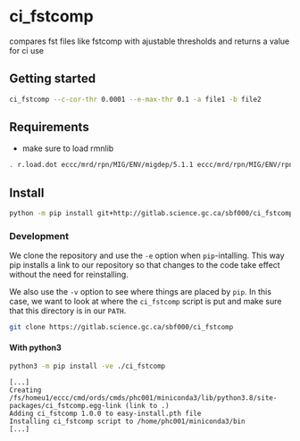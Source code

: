 # ci_fstcomp

compares fst files like fstcomp with ajustable thresholds and returns a value for ci use 

## Getting started

``` sh
ci_fstcomp --c-cor-thr 0.0001 --e-max-thr 0.1 -a file1 -b file2
```
<!-- ci_fstcomp --query "nomvar in ['TT','UU','VV']" --ignore "etiket,dateo" --c-cor-thr 0.0001 --e-rel-thr 0.1 -a file1 -b file2 -->

## Requirements
<!-- - python 2.7 + -->
- make sure to load rmnlib

``` sh
. r.load.dot eccc/mrd/rpn/MIG/ENV/migdep/5.1.1 eccc/mrd/rpn/MIG/ENV/rpnpy/2.1.2
```
## Install

``` sh
python -m pip install git+http://gitlab.science.gc.ca/sbf000/ci_fstcomp
```

### Development

We clone the repository and use the `-e` option when `pip`-intalling. This way
pip installs a link to our repository so that changes to the code take effect
without the need for reinstalling.

We also use the `-v` option to see where things are placed by `pip`.  In this
case, we want to look at where the `ci_fstcomp` script is put and make sure that
this directory is in our `PATH`.

``` sh
git clone https://gitlab.science.gc.ca/sbf000/ci_fstcomp
```

<!-- #### With python2

``` sh
python2 -m pip install -ve ./ci_fstcomp
```

    [...]
    Creating /fs/homeu1/eccc/cmd/cmds/phc001/.local/lib/python2.7/site-packages/ci_fstcomp.egg-link (link to .)
    Adding ci_fstcomp 1.0.0 to easy-install.pth file
    Installing ci_fstcomp script to /home/phc001/.local/bin
    [...] -->

#### With python3

``` sh
python3 -m pip install -ve ./ci_fstcomp
```

    [...]
    Creating /fs/homeu1/eccc/cmd/ords/cmds/phc001/miniconda3/lib/python3.8/site-packages/ci_fstcomp.egg-link (link to .)
    Adding ci_fstcomp 1.0.0 to easy-install.pth file
    Installing ci_fstcomp script to /home/phc001/miniconda3/bin
    [...]
